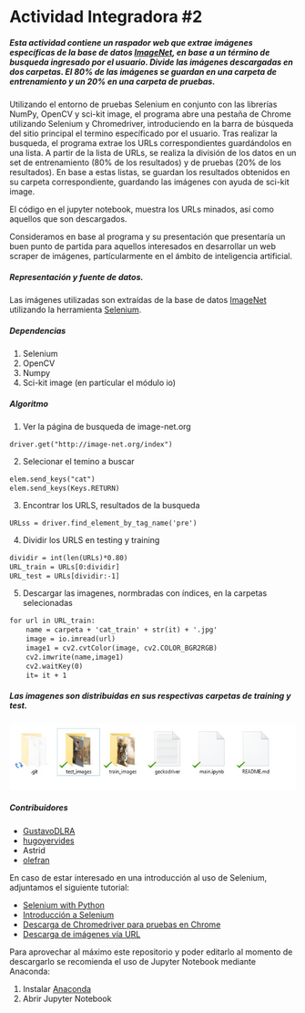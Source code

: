 # Actividad Integradora #2
##### Esta actividad contiene un raspador web que extrae imágenes específicas de la base de datos [ImageNet](http://www.image-net.org/), en base a un término de busqueda ingresado por el usuario. Divide las imágenes descargadas en dos carpetas. El 80% de las imágenes se guardan en una carpeta de entrenamiento y un 20% en una carpeta de pruebas. 

Utilizando el entorno de pruebas Selenium en conjunto con las librerías NumPy, OpenCV y sci-kit image, el programa abre una pestaña de Chrome utilizando Selenium y Chromedriver, introduciendo en la barra de búsqueda del sitio principal el termino específicado por el usuario. Tras realizar la busqueda, el programa extrae los URLs correspondientes guardándolos en una lista. A partir de la lista de URLs, se realiza la división de los datos en un set de entrenamiento (80% de los resultados) y de pruebas (20% de los resultados). En base a estas listas, se guardan los resultados obtenidos en su carpeta correspondiente, guardando las imágenes con ayuda de sci-kit image. 

El código en el jupyter notebook, muestra los URLs minados, así como aquellos que son descargados. 

Consideramos en base al programa y su presentación que presentaría un buen punto de partida para aquellos interesados en desarrollar un web scraper de imágenes, partícularmente en el ámbito de inteligencia artificial.

##### Representación y fuente de datos. 
Las imágenes utilizadas son extraídas de la base de datos [ImageNet](http://www.image-net.org/) utilizando la herramienta [Selenium](https://selenium-python.readthedocs.io/).

##### Dependencias 
1. Selenium
2. OpenCV
3. Numpy
4. Sci-kit image (en partícular el módulo io)

##### Algoritmo
1. Ver la página de busqueda de image-net.org

```
driver.get("http://image-net.org/index")
```
2. Selecionar el temino a buscar

```
elem.send_keys("cat")
elem.send_keys(Keys.RETURN)
```
3. Encontrar los URLS, resultados de la busqueda

```
URLss = driver.find_element_by_tag_name('pre')
```
4. Dividir los URLS en testing y training

```
dividir = int(len(URLs)*0.80)
URL_train = URLs[0:dividir]
URL_test = URLs[dividir:-1]
```
5. Descargar las imagenes, normbradas con índices, en la carpetas selecionadas

```
for url in URL_train:
    name = carpeta + 'cat_train' + str(it) + '.jpg'
    image = io.imread(url)
    image1 = cv2.cvtColor(image, cv2.COLOR_BGR2RGB)
    cv2.imwrite(name,image1)
    cv2.waitKey(0)
    it= it + 1
```
##### Las imagenes son distribuidas en sus respectivas carpetas de training y test.
![](Carpetas.jpeg)
 
##### Contribuidores
* [GustavoDLRA](https://github.com/GustavoDLRA)
* [hugoyervides](https://github.com/hugoyervides)
* Astrid
* [olefran](https://github.com/olefran)

En caso de estar interesado en una introducción al uso de Selenium, adjuntamos el siguiente tutorial:
- [Selenium with Python](https://selenium-python.readthedocs.io/)
- [Introducción a Selenium](https://www.youtube.com/watch?v=mOAXEQevCAE&ab_channel=AutomationStepbyStep-RaghavPal)
- [Descarga de Chromedriver para pruebas en Chrome](https://www.youtube.com/watch?v=dz59GsdvUF8&ab_channel=ArturSpirin)
- [Descarga de imágenes vía URL](https://www.pyimagesearch.com/2015/03/02/convert-url-to-image-with-python-and-opencv/)

Para aprovechar al máximo este repositorio y poder editarlo al momento de descargarlo se recomienda el uso de Jupyter Notebook mediante Anaconda: 
1. Instalar [Anaconda](https://www.anaconda.com/products/individual)
2. Abrir Jupyter Notebook
